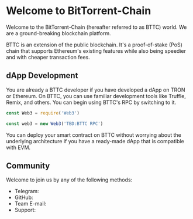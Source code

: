 # Welcome to BitTorrent-Chain

Welcome to the BitTorrent-Chain (hereafter referred to as BTTC) world. We are a ground-breaking blockchain platform.

BTTC is an extension of the public blockchain. It's a proof-of-stake (PoS) chain that supports Ethereum's existing features while also being speedier and with cheaper transaction fees.

## dApp Development

You are already a BTTC developer if you have developed a dApp on TRON or Ethereum. On BTTC, you can use familiar development tools like Truffle, Remix, and others. You can begin using BTTC's RPC by switching to it.

```js
const Web3 = require('Web3')

const web3 = new Web3('TBD:BTTC RPC')
```

You can deploy your smart contract on BTTC without worrying about the underlying architecture if you have a ready-made dApp that is compatible with EVM.

## Community

Welcome to join us by any of the following methods:

* Telegram:
* GitHub:
* Team E-mail:
* Support:
